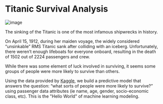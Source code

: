 # Titanic Survival Analysis

![image](https://user-images.githubusercontent.com/6497242/160650195-fb62fa57-553e-44e8-a077-33179955e985.png)

The sinking of the Titanic is one of the most infamous shipwrecks in history.

On April 15, 1912, during her maiden voyage, the widely considered “unsinkable” RMS Titanic sank after colliding with an iceberg. Unfortunately, there weren’t enough lifeboats for everyone onboard, resulting in the death of 1502 out of 2224 passengers and crew.

While there was some element of luck involved in surviving, it seems some groups of people were more likely to survive than others.

Using the data provided by [Kaggle](https://www.kaggle.com/c/titanic), we build a predictive model that answers the question: “what sorts of people were more likely to survive?” using passenger data attributes (ie name, age, gender, socio-economic class, etc). This is the "Hello World" of machine learning modeling.
